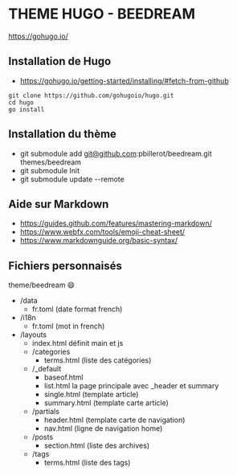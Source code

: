 # THEME HUGO - BEEDREAM

https://gohugo.io/

## Installation de Hugo
- https://gohugo.io/getting-started/installing/#fetch-from-github
```
git clone https://github.com/gohugoio/hugo.git
cd hugo
go install
```

## Installation du thème
- git submodule add git@github.com:pbillerot/beedream.git themes/beedream
- git submodule Init
- git submodule update --remote

## Aide sur Markdown
- https://guides.github.com/features/mastering-markdown/
- https://www.webfx.com/tools/emoji-cheat-sheet/
- https://www.markdownguide.org/basic-syntax/

## Fichiers personnaisés

theme/beedream  :smile: 
- /data
  - fr.toml (date format french)
- /i18n
  - fr.toml (mot in french)
- /layouts
  - index.html définit main et js
  - /categories
    - terms.html (liste des catégories)
  - /_default
    - baseof.html
    - list.html la page principale avec _header et summary
    - single.html (template article)
    - summary.html (template carte article)
  - /partials
    - header.html (template carte de navigation)
    - nav.html (ligne de navigation home)
  - /posts
    - section.html (liste des archives)
  - /tags
    - terms.html (liste des tags)


